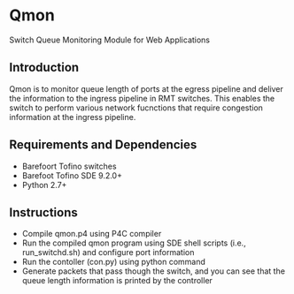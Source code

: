 # Qmon
Switch Queue Monitoring Module for Web Applications

## Introduction

Qmon is to monitor queue length of ports at the egress pipeline and deliver the information to the ingress pipeline in RMT switches.
This enables the switch to perform various network fucnctions that require congestion information at the ingress pipeline.

## Requirements and Dependencies

* Barefoort Tofino switches
* Barefoot Tofino SDE 9.2.0+
* Python 2.7+

## Instructions

* Compile qmon.p4 using P4C compiler
* Run the compiled qmon program using SDE shell scripts (i.e., run_switchd.sh) and configure port information
* Run the contoller (con.py) using python command
* Generate packets that pass though the switch, and you can see that the queue length information is printed by the controller
